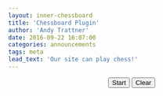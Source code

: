 ```yaml
---
layout: inner-chessboard
title: 'Chessboard Plugin'
author: 'Andy Trattner'
date: 2016-09-22 16:07:00
categories: announcements
tags: meta
lead_text: 'Our site can play chess!'
---
```


<p style="text-align:center;" markdown="1">
  <input type="button" id="startBtn" value="Start" markdown="1"/>
  <input type="button" id="clearBtn" value="Clear" markdown="1"/>
  <div id="board2" style="width: 400px; text-align:center;"></div>
</p>
